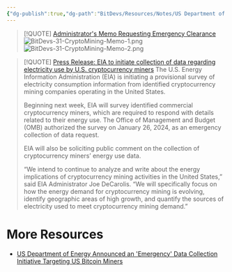 ```yaml
---
{"dg-publish":true,"dg-path":"BitDevs/Resources/Notes/US Department of Energy Announced an 'Emergency' Data Collection Initiative Targeting US Bitcoin Miners.md","permalink":"/bit-devs/resources/notes/us-department-of-energy-announced-an-emergency-data-collection-initiative-targeting-us-bitcoin-miners/","title":"US Department of Energy Announced an 'Emergency' Data Collection Initiative Targeting US Bitcoin Miners","tags":["bitdevs","bitcoin","regulation","socratic-31","mining","surveillance"],"noteIcon":"3","created":"2024-02-17T19:23:28.333-10:00","updated":"2024-02-17T19:56:31.367-10:00"}
---
```



> [!QUOTE] [Administrator's Memo Requesting Emergency Clearance](https://www.reginfo.gov/public/do/PRAViewDocument)
![BitDevs-31-CryptoMining-Memo-1.png](/img/user/para/artifacts/BitDevs-31-CryptoMining-Memo-1.png)
![BitDevs-31-CryptoMining-Memo-2.png](/img/user/para/artifacts/BitDevs-31-CryptoMining-Memo-2.png)

> [!QUOTE] [Press Release: EIA to initiate collection of data regarding electricity use by U.S. cryptocurrency miners](https://www.eia.gov/pressroom/releases/press550.php)
> The U.S. Energy Information Administration (EIA) is initiating a provisional survey of electricity consumption information from identified cryptocurrency mining companies operating in the United States.
> 
> Beginning next week, EIA will survey identified commercial cryptocurrency miners, which are required to respond with details related to their energy use. The Office of Management and Budget (OMB) authorized the survey on January 26, 2024, as an emergency collection of data request.
> 
> EIA will also be soliciting public comment on the collection of cryptocurrency miners’ energy use data.
> 
> “We intend to continue to analyze and write about the energy implications of cryptocurrency mining activities in the United States,” said EIA Administrator Joe DeCarolis. “We will specifically focus on how the energy demand for cryptocurrency mining is evolving, identify geographic areas of high growth, and quantify the sources of electricity used to meet cryptocurrency mining demand.”

# More Resources
- [US Department of Energy Announced an 'Emergency' Data Collection Initiative Targeting US Bitcoin Miners](https://www.nobsbitcoin.com/us-department-of-energy-announced-an-emergency-data-collection-initiative-targeting-us-bitcoin-miners/)